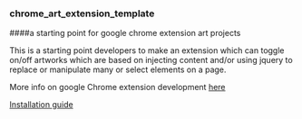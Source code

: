 ### chrome_art_extension_template
####a starting point for google chrome extension art projects

This is a starting point developers to make an extension which can toggle on/off artworks which are based on injecting content and/or using jquery to replace or manipulate many or select elements on a page.

More info on google Chrome extension development [here](https://developer.chrome.com/extensions)

[Installation guide](https://developer.chrome.com/extensions/getstarted#unpacked)




